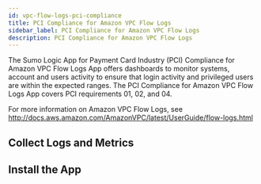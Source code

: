 ```yaml
---
id: vpc-flow-logs-pci-compliance
title: PCI Compliance for Amazon VPC Flow Logs
sidebar_label: PCI Compliance for Amazon VPC Flow Logs
description: PCI Compliance for Amazon VPC Flow Logs
---
```


The Sumo Logic App for Payment Card Industry (PCI) Compliance for Amazon VPC Flow Logs App offers dashboards to monitor systems, account and users activity to ensure that login activity and privileged users are within the expected ranges. The PCI Compliance for Amazon VPC Flow Logs App covers PCI requirements 01, 02, and 04.

For more information on Amazon VPC Flow Logs, see http://docs.aws.amazon.com/AmazonVPC/latest/UserGuide/flow-logs.html


## Collect Logs and Metrics


## Install the App
